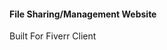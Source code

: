 <h4> <a href="https://www.quicccs.com"></a> </h4>

<h4>File Sharing/Management Website</h4>

<p>
    Built For Fiverr Client
